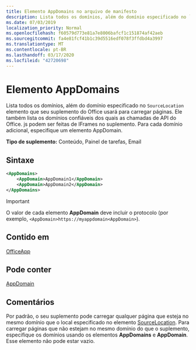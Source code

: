 ```yaml
---
title: Elemento AppDomains no arquivo de manifesto
description: Lista todos os domínios, além do domínio especificado no `SourceLocation` elemento que seu suplemento do Office usará para carregar páginas.
ms.date: 07/03/2019
localization_priority: Normal
ms.openlocfilehash: f60579d773e81a7e8006bafcf1c151874af42aeb
ms.sourcegitcommit: fa4e81fcf41b1c39d5516edf078f3ffdbd4a3997
ms.translationtype: MT
ms.contentlocale: pt-BR
ms.lasthandoff: 03/17/2020
ms.locfileid: "42720698"
---
```

# <a name="appdomains-element"></a>Elemento AppDomains

Lista todos os domínios, além do domínio especificado no `SourceLocation` elemento que seu suplemento do Office usará para carregar páginas. Ele também lista os domínios confiáveis dos quais as chamadas de API do Office. js podem ser feitas de IFrames no suplemento. Para cada domínio adicional, especifique um elemento AppDomain.

 **Tipo de suplemento:** Conteúdo, Painel de tarefas, Email

## <a name="syntax"></a>Sintaxe

```XML
<AppDomains>
    <AppDomain>AppDomain1</AppDomain>
    <AppDomain>AppDomain2</AppDomain>
</AppDomains>
```

> [!IMPORTANT]
> O valor de cada elemento **AppDomain** deve incluir o protocolo (por exemplo, `<AppDomain>https://myappdomain<AppDomain>`).

## <a name="contained-in"></a>Contido em

[OfficeApp](officeapp.md)

## <a name="can-contain"></a>Pode conter

[AppDomain](appdomain.md)

## <a name="remarks"></a>Comentários

Por padrão, o seu suplemento pode carregar qualquer página que esteja no mesmo domínio que o local especificado no elemento [SourceLocation](sourcelocation.md). Para carregar páginas que não estejam no mesmo domínio do que o suplemento, especifique os domínios usando os elementos **AppDomains** e **AppDomain**. Esse elemento não pode estar vazio.
